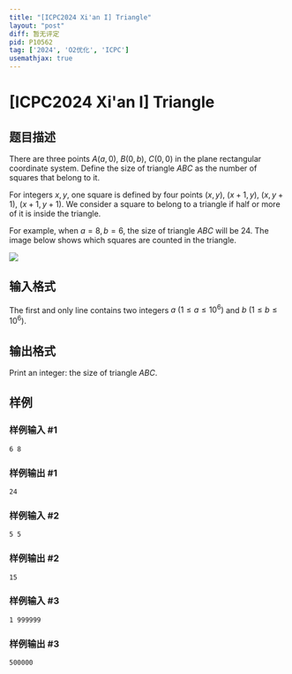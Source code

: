 ```yaml
---
title: "[ICPC2024 Xi'an I] Triangle"
layout: "post"
diff: 暂无评定
pid: P10562
tag: ['2024', 'O2优化', 'ICPC']
usemathjax: true
---
```


# [ICPC2024 Xi'an I] Triangle
## 题目描述

There are three points $A(a, 0)$, $B(0, b)$, $C(0, 0)$ in the plane rectangular coordinate system. Define the size of triangle $ABC$ as the number of squares that belong to it.
    
    
    
For integers $x,y$, one square is defined by four points $(x, y)$, $(x + 1, y)$, $(x, y + 1)$, $(x + 1, y + 1)$. We consider a square to belong to a triangle if half or more of it is inside the triangle.
    
    
    
For example, when $a = 8, b = 6$, the size of triangle $ABC$ will be $24$. The image below shows which squares are counted in the triangle.

![](https://cdn.luogu.com.cn/upload/image_hosting/3fnqi74y.png)
## 输入格式


    
The first and only line contains two integers $a\ (1\le a\le 10^6)$ and $b\ (1\le b\le 10^6)$.
## 输出格式


Print an integer: the size of triangle $ABC$.
    
## 样例

### 样例输入 #1
```
6 8
```
### 样例输出 #1
```
24
```
### 样例输入 #2
```
5 5

```
### 样例输出 #2
```
15
```
### 样例输入 #3
```
1 999999
```
### 样例输出 #3
```
500000
```
